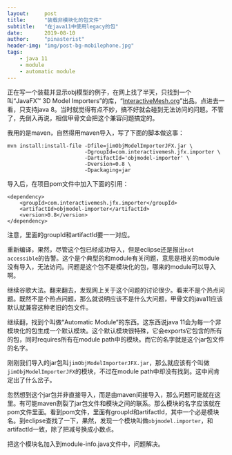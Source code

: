 ```yaml
---
layout:     post
title:      "装载非模块化的包文件"
subtitle:   "在java11中使用legacy的包"
date:       2019-08-10
author:     "pinasterist"
header-img: "img/post-bg-mobilephone.jpg"
tags:
    - java 11
    - module
    - automatic module
---
```


正在写一个装载并显示obj模型的例子，在网上找了半天，只找到一个叫“JavaFX™ 3D Model Importers”的库，“[InteractiveMesh.org](http://www.interactivemesh.org/index.html)”出品。点进去一看，只支持java 8。当时就觉得有点不妙，搞不好就会碰到无法访问的问题。不管了，先倒入再说，相信甲骨文会把这个兼容问题搞定的。

我用的是maven，自然得用maven导入，写了下面的脚本做这事：

```
mvn install:install-file -Dfile=jimObjModelImporterJFX.jar \
                         -DgroupId=com.interactivemesh.jfx.importer \
                         -DartifactId='objmodel-importer' \
                         -Dversion=0.8 \
                         -Dpackaging=jar
```

导入后，在项目pom文件中加入下面的引用：

```
<dependency>
    <groupId>com.interactivemesh.jfx.importer</groupId>
    <artifactId>objmodel-importer</artifactId>
    <version>0.8</version>
</dependency>
```

注意，里面的groupId和artifactId要一一对应。

重新编译，果然，尽管这个包已经成功导入，但是eclipse还是报出`not accessible`的告警。这个是个典型的和module有关问题，意思是相关的module没有导入，无法访问。问题是这个包不是模块化的包，哪来的module可以导入啊。

继续谷歌大法。翻来翻去，发现网上关于这个问题的讨论很少。看来不是个热点问题。既然不是个热点问题，那么就说明应该不是什么大问题，甲骨文的java11应该默认就兼容这种老旧的包文件。

继续翻，找到个叫做“Automatic Module“的东西。这东西说java 11会为每一个非模块化的包生成一个默认模块。这个默认模块很特殊，它会exports它包含的所有的包，同时requires所有在module path中的模块。而它的名字就是这个jar包文件的名字。

刚刚我们导入的jar包叫`jimObjModelImporterJFX.jar`，那么就应该有个叫做`jimObjModelImporterJFX`的模块，不过在module path中却没有找到。这中间肯定出了什么岔子。

忽然想到这个jar包并非直接导入，而是由maven间接导入，那么问题可能就在这里。有可能maven割裂了jar包文件和模块之间的联系。那么模块的名字应该就在pom文件里面。看到pom文件，里面有groupId和artifactId，其中一个必是模块名。到eclipse查找了一下，果然，发现一个模块叫做`objmodel.importer`，和artifactId一致，除了把减号换成小数点。

把这个模块名加入到module-info.java文件中，问题解决。


